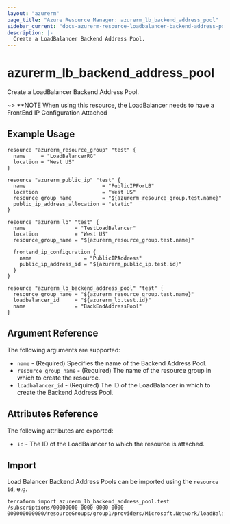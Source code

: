 ```yaml
---
layout: "azurerm"
page_title: "Azure Resource Manager: azurerm_lb_backend_address_pool"
sidebar_current: "docs-azurerm-resource-loadbalancer-backend-address-pool"
description: |-
  Create a LoadBalancer Backend Address Pool.
---
```


# azurerm\_lb\_backend\_address\_pool

Create a LoadBalancer Backend Address Pool.

~> **NOTE When using this resource, the LoadBalancer needs to have a FrontEnd IP Configuration Attached

## Example Usage

```
resource "azurerm_resource_group" "test" {
  name     = "LoadBalancerRG"
  location = "West US"
}

resource "azurerm_public_ip" "test" {
  name                         = "PublicIPForLB"
  location                     = "West US"
  resource_group_name          = "${azurerm_resource_group.test.name}"
  public_ip_address_allocation = "static"
}

resource "azurerm_lb" "test" {
  name                = "TestLoadBalancer"
  location            = "West US"
  resource_group_name = "${azurerm_resource_group.test.name}"

  frontend_ip_configuration {
    name                 = "PublicIPAddress"
    public_ip_address_id = "${azurerm_public_ip.test.id}"
  }
}

resource "azurerm_lb_backend_address_pool" "test" {
  resource_group_name = "${azurerm_resource_group.test.name}"
  loadbalancer_id     = "${azurerm_lb.test.id}"
  name                = "BackEndAddressPool"
}
```

## Argument Reference

The following arguments are supported:

* `name` - (Required) Specifies the name of the Backend Address Pool.
* `resource_group_name` - (Required) The name of the resource group in which to create the resource.
* `loadbalancer_id` - (Required) The ID of the LoadBalancer in which to create the Backend Address Pool.

## Attributes Reference

The following attributes are exported:

* `id` - The ID of the LoadBalancer to which the resource is attached.

## Import

Load Balancer Backend Address Pools can be imported using the `resource id`, e.g.

```
terraform import azurerm_lb_backend_address_pool.test /subscriptions/00000000-0000-0000-0000-000000000000/resourceGroups/group1/providers/Microsoft.Network/loadBalancers/lb1/backendAddressPools/pool1
```
